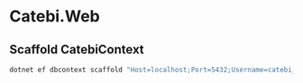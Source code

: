 # Catebi.Web


## Scaffold CatebiContext

``` bash
dotnet ef dbcontext scaffold "Host=localhost;Port=5432;Username=catebi_admin;Password=password;Database=catebi" Npgsql.EntityFrameworkCore.PostgreSQL -o Db/Entities --context-dir Db/Context -c CatebiContext --schema ctb --no-onconfiguring --no-pluralize --force
```